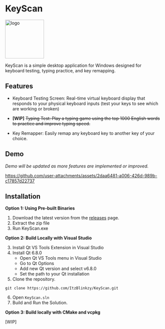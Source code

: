 

# KeyScan

<img src="https://github.com/user-attachments/assets/1fbc5331-07b0-401e-840d-4b8264993727" alt="logo" width="125"/>

KeyScan is a simple desktop application for Windows designed for keyboard testing, typing practice, and key remapping.


## Features

* Keyboard Testing Screen: Real-time virtual keyboard display that responds to your physical keyboard inputs (test your keys to see which are working or broken)

* **[WIP]** ~~Typing Test: Play a typing game using the top 1000 English words to practice and improve typing speed.~~

* Key Remapper: Easily remap any keyboard key to another key of your choice.

## Demo
_Demo will be updated as more features are implemented or improved._

https://github.com/user-attachments/assets/2daa6481-a006-426d-989b-c17857d22737

## Installation
**Option 1: Using Pre-built Binaries**

1. Download the latest version from the [releases](https://github.com/ItzBlinkzy/KeyScan/releases) page.
2. Extract the zip file
3. Run KeyScan.exe

**Option 2: Build Locally with Visual Studio**

3. Install Qt VS Tools Extension in Visual Studio
4. Install Qt 6.8.0
    * Open Qt VS Tools menu in Visual Studio
    * Go to Qt Options
    * Add new Qt version and select v6.8.0
    * Set the path to your Qt installation
1. Clone the repository.
```
git clone https://github.com/ItzBlinkzy/KeyScan.git
```
6. Open `KeyScan.sln`
7. Build and Run the Solution.

**Option 3: Build locally with CMake and vcpkg**

[WIP]
